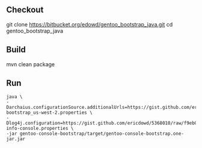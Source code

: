 
## Checkout

git clone https://bitbucket.org/edowd/gentoo_bootstrap_java.git
cd gentoo_bootstrap_java

## Build

mvn clean package

## Run

```
java \
-Darchaius.configurationSource.additionalUrls=https://gist.github.com/ericdowd/5367996/raw/1fdd239081bc236144e45518f25af2a8c25f14d7/gentoo-bootstrap_us-west-2.properties \
-Dlog4j.configuration=https://gist.github.com/ericdowd/5368010/raw/f9eb0fb282623b6083a50c44983734c890f75150/log4j-info-console.properties \
-jar gentoo-console-bootstrap/target/gentoo-console-bootstrap.one-jar.jar
```

